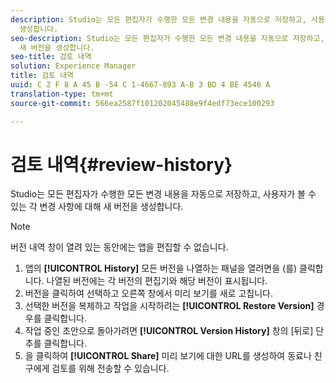 ```yaml
---
description: Studio는 모든 편집자가 수행한 모든 변경 내용을 자동으로 저장하고, 사용자가 볼 수 있는 각 변경 사항에 대해 새 버전을
  생성합니다.
seo-description: Studio는 모든 편집자가 수행한 모든 변경 내용을 자동으로 저장하고, 사용자가 볼 수 있는 각 변경 사항에 대해
  새 버전을 생성합니다.
seo-title: 검토 내역
solution: Experience Manager
title: 검토 내역
uuid: C 2 F 8 A 45 B -54 C 1-4667-893 A-B 3 BD 4 BE 4546 A
translation-type: tm+mt
source-git-commit: 566ea2587f101202045488e9f4edf73ece100293

---
```



# 검토 내역{#review-history}

Studio는 모든 편집자가 수행한 모든 변경 내용을 자동으로 저장하고, 사용자가 볼 수 있는 각 변경 사항에 대해 새 버전을 생성합니다.

>[!NOTE]
>
>버전 내역 창이 열려 있는 동안에는 앱을 편집할 수 없습니다.

1. 앱의 **[!UICONTROL History]** 모든 버전을 나열하는 패널을 열려면을 (를) 클릭합니다. 나열된 버전에는 각 버전의 편집기와 해당 버전이 표시됩니다.
1. 버전을 클릭하여 선택하고 오른쪽 창에서 미리 보기를 새로 고칩니다.
1. 선택한 버전을 복제하고 작업을 시작하려는 **[!UICONTROL Restore Version]** 경우를 클릭합니다.
1. 작업 중인 초안으로 돌아가려면 **[!UICONTROL Version History]** 창의 [뒤로] 단추를 클릭합니다.
1. 을 클릭하여 **[!UICONTROL Share]** 미리 보기에 대한 URL를 생성하여 동료나 친구에게 검토를 위해 전송할 수 있습니다.
